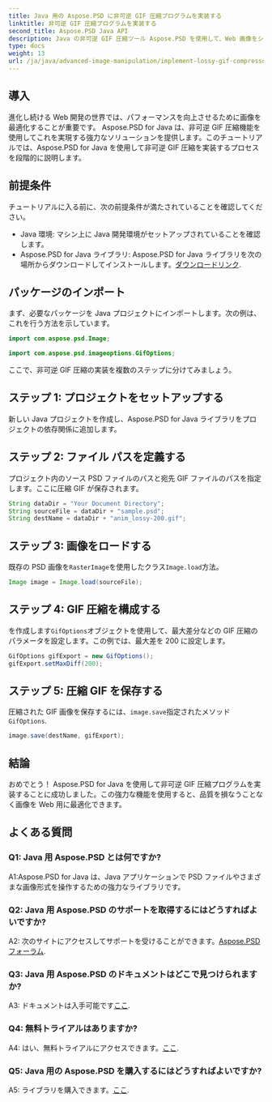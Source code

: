 ```yaml
---
title: Java 用の Aspose.PSD に非可逆 GIF 圧縮プログラムを実装する
linktitle: 非可逆 GIF 圧縮プログラムを実装する
second_title: Aspose.PSD Java API
description: Java の非可逆 GIF 圧縮ツール Aspose.PSD を使用して、Web 画像をシームレスに最適化します。効率的に実装するには、ステップバイステップのガイドに従ってください。
type: docs
weight: 13
url: /ja/java/advanced-image-manipulation/implement-lossy-gif-compressor/
---
```

## 導入

進化し続ける Web 開発の世界では、パフォーマンスを向上させるために画像を最適化することが重要です。 Aspose.PSD for Java は、非可逆 GIF 圧縮機能を使用してこれを実現する強力なソリューションを提供します。このチュートリアルでは、Aspose.PSD for Java を使用して非可逆 GIF 圧縮を実装するプロセスを段階的に説明します。

## 前提条件

チュートリアルに入る前に、次の前提条件が満たされていることを確認してください。

- Java 環境: マシン上に Java 開発環境がセットアップされていることを確認します。
-  Aspose.PSD for Java ライブラリ: Aspose.PSD for Java ライブラリを次の場所からダウンロードしてインストールします。[ダウンロードリンク](https://releases.aspose.com/psd/java/).

## パッケージのインポート

まず、必要なパッケージを Java プロジェクトにインポートします。次の例は、これを行う方法を示しています。

```java
import com.aspose.psd.Image;

import com.aspose.psd.imageoptions.GifOptions;
```

ここで、非可逆 GIF 圧縮の実装を複数のステップに分けてみましょう。

## ステップ 1: プロジェクトをセットアップする

新しい Java プロジェクトを作成し、Aspose.PSD for Java ライブラリをプロジェクトの依存関係に追加します。

## ステップ 2: ファイル パスを定義する

プロジェクト内のソース PSD ファイルのパスと宛先 GIF ファイルのパスを指定します。ここに圧縮 GIF が保存されます。

```java
String dataDir = "Your Document Directory";
String sourceFile = dataDir + "sample.psd";
String destName = dataDir + "anim_lossy-200.gif";
```

## ステップ 3: 画像をロードする

既存の PSD 画像を`RasterImage`を使用したクラス`Image.load`方法。

```java
Image image = Image.load(sourceFile);
```

## ステップ 4: GIF 圧縮を構成する

を作成します`GifOptions`オブジェクトを使用して、最大差分などの GIF 圧縮のパラメータを設定します。この例では、最大差を 200 に設定します。

```java
GifOptions gifExport = new GifOptions();
gifExport.setMaxDiff(200);
```

## ステップ 5: 圧縮 GIF を保存する

圧縮された GIF 画像を保存するには、`image.save`指定されたメソッド`GifOptions`.

```java
image.save(destName, gifExport);
```

## 結論

おめでとう！ Aspose.PSD for Java を使用して非可逆 GIF 圧縮プログラムを実装することに成功しました。この強力な機能を使用すると、品質を損なうことなく画像を Web 用に最適化できます。

## よくある質問

### Q1: Java 用 Aspose.PSD とは何ですか?

A1:Aspose.PSD for Java は、Java アプリケーションで PSD ファイルやさまざまな画像形式を操作するための強力なライブラリです。

### Q2: Java 用 Aspose.PSD のサポートを取得するにはどうすればよいですか?

 A2: 次のサイトにアクセスしてサポートを受けることができます。[Aspose.PSD フォーラム](https://forum.aspose.com/c/psd/34).

### Q3: Java 用 Aspose.PSD のドキュメントはどこで見つけられますか?

A3: ドキュメントは入手可能です[ここ](https://reference.aspose.com/psd/java/).

### Q4: 無料トライアルはありますか?

 A4: はい、無料トライアルにアクセスできます。[ここ](https://releases.aspose.com/).

### Q5: Java 用の Aspose.PSD を購入するにはどうすればよいですか?

 A5: ライブラリを購入できます。[ここ](https://purchase.aspose.com/buy).